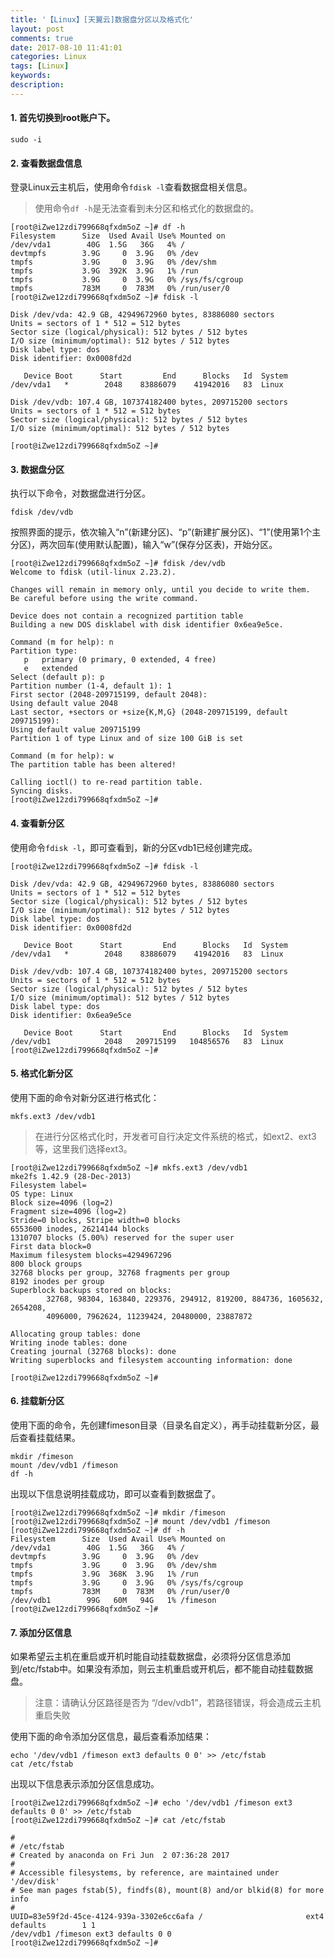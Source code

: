```yaml
---
title: '【Linux】[天翼云]数据盘分区以及格式化'
layout: post
comments: true
date: 2017-08-10 11:41:01
categories: Linux
tags: [Linux]
keywords:
description:
---
```

#### 1. 首先切换到root账户下。
```
sudo -i
```

<!-- more -->

#### 2. 查看数据盘信息
登录Linux云主机后，使用命令`fdisk -l`查看数据盘相关信息。
> 使用命令`df -h`是无法查看到未分区和格式化的数据盘的。

	[root@iZwe12zdi799668qfxdm5oZ ~]# df -h
	Filesystem      Size  Used Avail Use% Mounted on
	/dev/vda1        40G  1.5G   36G   4% /
	devtmpfs        3.9G     0  3.9G   0% /dev
	tmpfs           3.9G     0  3.9G   0% /dev/shm
	tmpfs           3.9G  392K  3.9G   1% /run
	tmpfs           3.9G     0  3.9G   0% /sys/fs/cgroup
	tmpfs           783M     0  783M   0% /run/user/0
	[root@iZwe12zdi799668qfxdm5oZ ~]# fdisk -l

	Disk /dev/vda: 42.9 GB, 42949672960 bytes, 83886080 sectors
	Units = sectors of 1 * 512 = 512 bytes
	Sector size (logical/physical): 512 bytes / 512 bytes
	I/O size (minimum/optimal): 512 bytes / 512 bytes
	Disk label type: dos
	Disk identifier: 0x0008fd2d

	   Device Boot      Start         End      Blocks   Id  System
	/dev/vda1   *        2048    83886079    41942016   83  Linux

	Disk /dev/vdb: 107.4 GB, 107374182400 bytes, 209715200 sectors
	Units = sectors of 1 * 512 = 512 bytes
	Sector size (logical/physical): 512 bytes / 512 bytes
	I/O size (minimum/optimal): 512 bytes / 512 bytes

	[root@iZwe12zdi799668qfxdm5oZ ~]# 

#### 3. 数据盘分区
执行以下命令，对数据盘进行分区。
```
fdisk /dev/vdb
```
按照界面的提示，依次输入“n”(新建分区)、“p”(新建扩展分区)、“1”(使用第1个主分区)，两次回车(使用默认配置)，输入“w”(保存分区表)，开始分区。

	[root@iZwe12zdi799668qfxdm5oZ ~]# fdisk /dev/vdb
	Welcome to fdisk (util-linux 2.23.2).

	Changes will remain in memory only, until you decide to write them.
	Be careful before using the write command.

	Device does not contain a recognized partition table
	Building a new DOS disklabel with disk identifier 0x6ea9e5ce.

	Command (m for help): n
	Partition type:
	   p   primary (0 primary, 0 extended, 4 free)
	   e   extended
	Select (default p): p
	Partition number (1-4, default 1): 1
	First sector (2048-209715199, default 2048): 
	Using default value 2048
	Last sector, +sectors or +size{K,M,G} (2048-209715199, default 209715199): 
	Using default value 209715199
	Partition 1 of type Linux and of size 100 GiB is set

	Command (m for help): w
	The partition table has been altered!

	Calling ioctl() to re-read partition table.
	Syncing disks.
	[root@iZwe12zdi799668qfxdm5oZ ~]# 

#### 4. 查看新分区
使用命令`fdisk -l`，即可查看到，新的分区vdb1已经创建完成。

	[root@iZwe12zdi799668qfxdm5oZ ~]# fdisk -l

	Disk /dev/vda: 42.9 GB, 42949672960 bytes, 83886080 sectors
	Units = sectors of 1 * 512 = 512 bytes
	Sector size (logical/physical): 512 bytes / 512 bytes
	I/O size (minimum/optimal): 512 bytes / 512 bytes
	Disk label type: dos
	Disk identifier: 0x0008fd2d

	   Device Boot      Start         End      Blocks   Id  System
	/dev/vda1   *        2048    83886079    41942016   83  Linux

	Disk /dev/vdb: 107.4 GB, 107374182400 bytes, 209715200 sectors
	Units = sectors of 1 * 512 = 512 bytes
	Sector size (logical/physical): 512 bytes / 512 bytes
	I/O size (minimum/optimal): 512 bytes / 512 bytes
	Disk label type: dos
	Disk identifier: 0x6ea9e5ce

	   Device Boot      Start         End      Blocks   Id  System
	/dev/vdb1            2048   209715199   104856576   83  Linux
	[root@iZwe12zdi799668qfxdm5oZ ~]# 

#### 5. 格式化新分区
使用下面的命令对新分区进行格式化：
```
mkfs.ext3 /dev/vdb1
```
> 在进行分区格式化时，开发者可自行决定文件系统的格式，如ext2、ext3等，这里我们选择ext3。

	[root@iZwe12zdi799668qfxdm5oZ ~]# mkfs.ext3 /dev/vdb1
	mke2fs 1.42.9 (28-Dec-2013)
	Filesystem label=
	OS type: Linux
	Block size=4096 (log=2)
	Fragment size=4096 (log=2)
	Stride=0 blocks, Stripe width=0 blocks
	6553600 inodes, 26214144 blocks
	1310707 blocks (5.00%) reserved for the super user
	First data block=0
	Maximum filesystem blocks=4294967296
	800 block groups
	32768 blocks per group, 32768 fragments per group
	8192 inodes per group
	Superblock backups stored on blocks: 
	        32768, 98304, 163840, 229376, 294912, 819200, 884736, 1605632, 2654208, 
	        4096000, 7962624, 11239424, 20480000, 23887872

	Allocating group tables: done                            
	Writing inode tables: done                            
	Creating journal (32768 blocks): done
	Writing superblocks and filesystem accounting information: done   

	[root@iZwe12zdi799668qfxdm5oZ ~]# 

#### 6. 挂载新分区
使用下面的命令，先创建fimeson目录（目录名自定义），再手动挂载新分区，最后查看挂载结果。
```
mkdir /fimeson
mount /dev/vdb1 /fimeson
df -h
```
出现以下信息说明挂载成功，即可以查看到数据盘了。

	[root@iZwe12zdi799668qfxdm5oZ ~]# mkdir /fimeson
	[root@iZwe12zdi799668qfxdm5oZ ~]# mount /dev/vdb1 /fimeson
	[root@iZwe12zdi799668qfxdm5oZ ~]# df -h
	Filesystem      Size  Used Avail Use% Mounted on
	/dev/vda1        40G  1.5G   36G   4% /
	devtmpfs        3.9G     0  3.9G   0% /dev
	tmpfs           3.9G     0  3.9G   0% /dev/shm
	tmpfs           3.9G  368K  3.9G   1% /run
	tmpfs           3.9G     0  3.9G   0% /sys/fs/cgroup
	tmpfs           783M     0  783M   0% /run/user/0
	/dev/vdb1        99G   60M   94G   1% /fimeson
	[root@iZwe12zdi799668qfxdm5oZ ~]# 

#### 7. 添加分区信息
如果希望云主机在重启或开机时能自动挂载数据盘，必须将分区信息添加到/etc/fstab中。如果没有添加，则云主机重启或开机后，都不能自动挂载数据盘。
> 注意：请确认分区路径是否为 “/dev/vdb1”，若路径错误，将会造成云主机重启失败

使用下面的命令添加分区信息，最后查看添加结果：
```
echo '/dev/vdb1 /fimeson ext3 defaults 0 0' >> /etc/fstab
cat /etc/fstab
```
出现以下信息表示添加分区信息成功。

	[root@iZwe12zdi799668qfxdm5oZ ~]# echo '/dev/vdb1 /fimeson ext3 defaults 0 0' >> /etc/fstab
	[root@iZwe12zdi799668qfxdm5oZ ~]# cat /etc/fstab

	#
	# /etc/fstab
	# Created by anaconda on Fri Jun  2 07:36:28 2017
	#
	# Accessible filesystems, by reference, are maintained under '/dev/disk'
	# See man pages fstab(5), findfs(8), mount(8) and/or blkid(8) for more info
	#
	UUID=83e59f2d-45ce-4124-939a-3302e6cc6afa /                       ext4    defaults        1 1
	/dev/vdb1 /fimeson ext3 defaults 0 0
	[root@iZwe12zdi799668qfxdm5oZ ~]# 